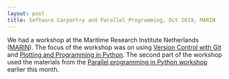 ```yaml
---
layout: post
title: Software Carpentry and Parallel Programming, Oct 2019, MARIN
---
```

We had a workshop at the Maritime Research Institute Netherlands ([MARIN](https://www.marin.nl)). The focus of the workshop was on using [Version Control with Git](https://swcarpentry.github.io/git-novice/) and [Plotting and Programming in Python](https://swcarpentry.github.io/python-novice-gapminder/). The second part of the workshop used the materials from the [Parallel programming in Python workshop](https://esciencecenter-digital-skills.github.io/2019/10/08/Amsterdam.html) earlier this month.
